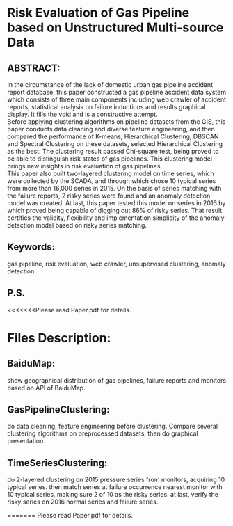 # Risk Evaluation of Gas Pipeline based on Unstructured Multi-source Data  

## ABSTRACT:  
In the circumstance of the lack of domestic urban gas pipeline accident report database, this paper constructed a gas pipeline accident data system which consists of three main components including web crawler of accident reports, statistical analysis on failure inductions and results graphical display. It fills the void and is a constructive attempt.  
Before applying clustering algorithms on pipeline datasets from the GIS, this paper conducts data cleaning and diverse feature engineering, and then compared the performance of K-means, Hierarchical Clustering, DBSCAN and Spectral Clustering on these datasets, selected Hierarchical Clustering as the best. The clustering result passed Chi-square test, being proved to be able to distinguish risk states of gas pipelines. This clustering model brings new insights in risk evaluation of gas pipelines.  
This paper also built two-layered clustering model on time series, which were collected by the SCADA, and through which chose 10 typical series from more than 16,000 series in 2015. On the basis of series matching with the failure reports, 2 risky series were found and an anomaly detection model was created. At last, this paper tested this model on series in 2016 by which proved being capable of digging out 86% of risky series. That result certifies the validity, flexibility and implementation simplicity of the anomaly detection model based on risky series matching.  
## Keywords:  
gas pipeline, risk evaluation, web crawler, unsupervised clustering, anomaly detection  
  
## P.S.  
<<<<<<<Please read Paper.pdf for details.  

# Files Description:  
## BaiduMap:  
show geographical distribution of gas pipelines, failure reports and monitors based on API of BaiduMap.  
## GasPipelineClustering:  
do data cleaning, feature engineering before clustering. Compare several clustering algorithms on preprocessed datasets, then 
do graphical presentation.  
## TimeSeriesClustering:  
do 2-layered clustering on 2015 pressure series from monitors, acquiring 10 typical series. then match series at failure occurrence 
nearest monitor with 10 typical series, making sure 2 of 10 as the risky series. at last, verify the risky series on 2016 normal series 
and failure series.    

=======
Please read Paper.pdf for details.  


